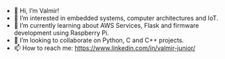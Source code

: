 - 👋 Hi, I’m Valmir!
- 👀 I’m interested in embedded systems, computer architectures and IoT.
- 🌱 I’m currently learning about AWS Services, Flask and firmware development using Raspberry Pi.
- 💞️ I’m looking to collaborate on Python, C and C++ projects.
- 📫 How to reach me: https://www.linkedin.com/in/valmir-junior/

<!---
valmirnjr/valmirnjr is a ✨ special ✨ repository because its `README.md` (this file) appears on your GitHub profile.
You can click the Preview link to take a look at your changes.
--->
